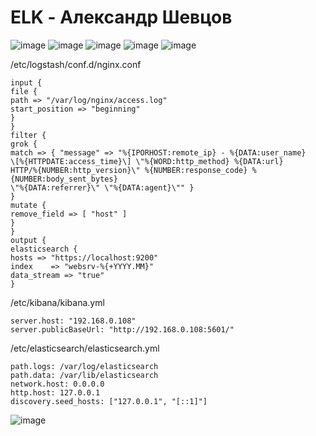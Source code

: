 # ELK - Александр Шевцов
![image](https://github.com/aztecprod/ELK/assets/25949605/f4cde8d7-0fd7-41c6-b01c-824257f6198c)
![image](https://github.com/aztecprod/ELK/assets/25949605/dbe42f0e-13cb-4a9a-93ef-3f2c8f4e8b6f)
![image](https://github.com/aztecprod/ELK/assets/25949605/186a7600-fba8-4f9b-8ea9-cb487e9f9ecd)
![image](https://github.com/aztecprod/ELK/assets/25949605/7f815889-f0f5-4dc7-a061-41e9db924104)
![image](https://github.com/aztecprod/ELK/assets/25949605/0138be62-e662-46ce-a90d-68d040af2d1a)

/etc/logstash/conf.d/nginx.conf

```
input {
file {
path => "/var/log/nginx/access.log"
start_position => "beginning"
}
}
filter {
grok {
match => { "message" => "%{IPORHOST:remote_ip} - %{DATA:user_name}
\[%{HTTPDATE:access_time}\] \"%{WORD:http_method} %{DATA:url}
HTTP/%{NUMBER:http_version}\" %{NUMBER:response_code} %{NUMBER:body_sent_bytes}
\"%{DATA:referrer}\" \"%{DATA:agent}\"" }
}
mutate {
remove_field => [ "host" ]
}
}
output {
elasticsearch {
hosts => "https://localhost:9200"
index    => "websrv-%{+YYYY.MM}"
data_stream => "true"
}
```
/etc/kibana/kibana.yml
```
server.host: "192.168.0.108"
server.publicBaseUrl: "http://192.168.0.108:5601/"
```
/etc/elasticsearch/elasticsearch.yml
```
path.logs: /var/log/elasticsearch
path.data: /var/lib/elasticsearch
network.host: 0.0.0.0
http.host: 127.0.0.1
discovery.seed_hosts: ["127.0.0.1", "[::1]"]

```
![image](https://github.com/aztecprod/ELK/assets/25949605/5fc89876-25ec-44b9-937a-c5798f0ec4f3)
